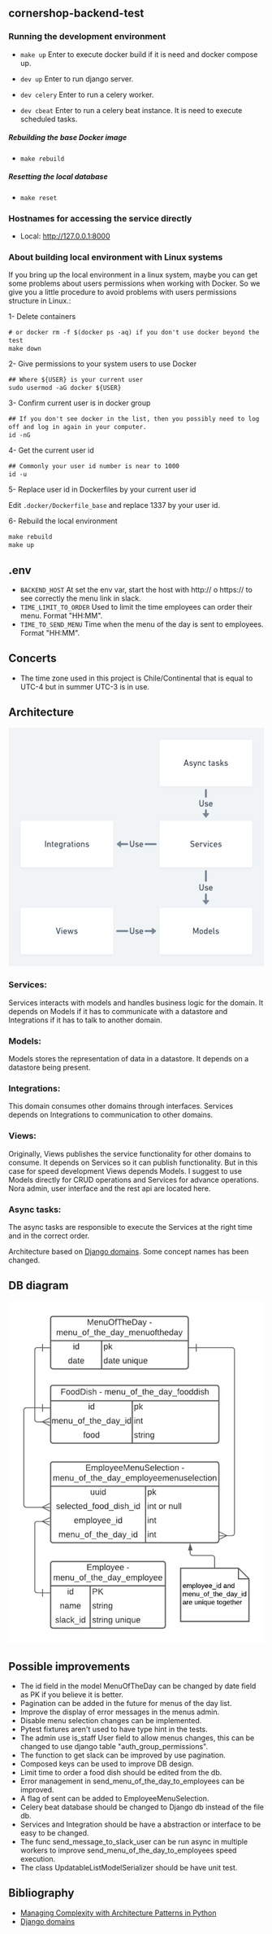 ## cornershop-backend-test

### Running the development environment

* `make up` Enter to execute docker build if
it is need and docker compose up.

* `dev up` Enter to run django server.

* `dev celery` Enter to run a celery worker.

* `dev cbeat` Enter to run a celery beat instance.
  It is need to execute scheduled tasks.

##### Rebuilding the base Docker image

* `make rebuild`

##### Resetting the local database

* `make reset`

### Hostnames for accessing the service directly

* Local: http://127.0.0.1:8000


### About building local environment with Linux systems

If you bring up the local environment in a linux system, maybe you can get some problems about users permissions when working with Docker.
So we give you a little procedure to avoid problems with users permissions structure in Linux.:

1- Delete containers

```
# or docker rm -f $(docker ps -aq) if you don't use docker beyond the test
make down
```

2- Give permissions to your system users to use Docker

```
## Where ${USER} is your current user
sudo usermod -aG docker ${USER}
```

3- Confirm current user is in docker group

```
## If you don't see docker in the list, then you possibly need to log off and log in again in your computer.
id -nG
```


4-  Get the current user id

```
## Commonly your user id number is near to 1000
id -u
```

5- Replace user id in Dockerfiles by your current user id

Edit `.docker/Dockerfile_base` and replace 1337 by your user id.

6- Rebuild the local environment

```
make rebuild
make up
```

## .env
- `BACKEND_HOST` At set the env var, start the host with http:// o https://
to see correctly the menu link in slack.
- `TIME_LIMIT_TO_ORDER` Used to limit the time employees can order their menu.
  Format "HH:MM".
- `TIME_TO_SEND_MENU` Time when the menu of the day is sent to employees.
  Format "HH:MM".

## Concerts
- The time zone used in this project is Chile/Continental that is equal to
  UTC-4 but in summer UTC-3 is in use.

## Architecture
![Architecture diagram](assets/architecture-diagram.png)

### Services:

Services interacts with models and
handles business logic for the domain.
It depends on Models if it has to
communicate with a datastore and
Integrations if it has to talk to another
domain.

### Models:

Models stores the representation of
data in a datastore. It depends on a
datastore being present.

### Integrations:

This domain consumes other domains
through interfaces. Services depends
on Integrations to communication to other
domains.

### Views:

Originally, Views publishes the service functionality
for other domains to consume. It
depends on Services so it can publish
functionality. But in this case for speed development
Views depends Models. I suggest to use Models directly
for CRUD operations and Services for advance operations.
Nora admin, user interface and the rest api are located here.

### Async tasks:

The async tasks are responsible to execute the
Services at the right time and in the correct
order.

Architecture based on [Django domains](https://phalt.github.io/django-api-domains/).
Some concept names has been changed.

## DB diagram

![DB diagram](assets/db-diagram.png)

## Possible improvements
- The id field in the model MenuOfTheDay can be changed by date field
  as PK if you believe it is better.
- Pagination can be added in the future for menus of the day list.
- Improve the display of error messages in the menus admin.
- Disable menu selection changes can be implemented.
- Pytest fixtures aren't used to have type hint in the tests.
- The admin use is_staff User field to allow menus changes, this can be
  changed to use django table "auth_group_permissions".
- The function to get slack can be improved by use pagination.
- Composed keys can be used to improve DB design.
- Limit time to order a food dish should be edited from the db.
- Error management in send_menu_of_the_day_to_employees can be improved.
- A flag of sent can be added to EmployeeMenuSelection.
- Celery beat database should be changed to Django db instead of the file db.
- Services and Integration should be have a abstraction or interface to be easy
  to be changed.
- The func send_message_to_slack_user can be run async in multiple workers to
  improve send_menu_of_the_day_to_employees speed execution.
- The class UpdatableListModelSerializer should be have unit test.

## Bibliography

- [Managing Complexity with Architecture Patterns in Python](https://klaviyo.tech/managing-complexity-with-architecture-patterns-in-python-626b895710ca)
- [Django domains](https://phalt.github.io/django-api-domains/)
